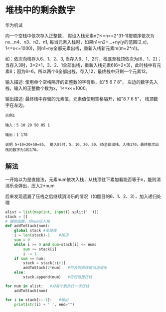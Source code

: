 # 堆栈中的剩余数字

华为机试

向一个空栈中依次存入正整数， 假设入栈元素n(1<=n<=2^31-1)按顺序依次为nx...n4、n3、n2、n1, 每当元素入栈时，如果n1=n2+...+ny(y的范围[2,x]，1<=x<=1000)，则n1~ny全部元素出栈，重新入栈新元素m(m=2*n1)。

如：依次向栈存入6、1、2、3, 当存入6、1、2时，栈底至栈顶依次为[6、1、2]；当存入3时，3=2+1，3、2、1全部出栈，重新入栈元素6(6=2*3)，此时栈中有元素6；因为6=6，所以两个6全部出栈，存入12，最终栈中只剩一个元素12。

输入描述: 使用单个空格隔开的正整数的字符串，如"5 6 7 8"， 左边的数字先入栈，输入的正整数个数为x，1<=x<=1000。

输出描述: 最终栈中存留的元素值，元素值使用空格隔开，如"8 7 6 5"， 栈顶数字在左边。

```
示例1 

输入：5 10 20 50 85 1 

输出：1 170

说明 5+10+20+50=85， 输入85时，5、10、20、50、85全部出栈，入栈170，最终依次出栈的数字为1和170。
```

## 解法

一开始以为是直接法，元素num依次入栈，从栈顶往下累加看能否等于n，能则消消乐全弹出，压入2*num

后来发现遗漏了压栈之后继续消消乐的情况（如题目的6、1、2、3），加入递归处理

```python
alist = list(map(int, input().split(' ')))
stack = []
# 辅助函数，将num压入栈
def addToStack(num):
    global stack #全局栈
    i = len(stack)-1 	#栈顶
    sum = 0
    while i >= 0 and sum+stack[i] <= num:
        sum += stack[i]
        i -= 1
    if sum == num:
        stack = stack[:i+1]
        addToStack(2*num)	#符合则继续递归消消乐
    else:
        stack.append(num)	#否则直接压栈

for num in alist:	#对每个数执行一次压栈
    addToStack(num)

for i in stack[::-1]:	#输出
    print(str(i) + ' ', end="")
```

